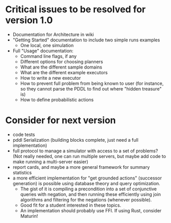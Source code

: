 
# Critical issues to be resolved for version 1.0

- Documentation for Architecture in wiki
- "Getting Started" documentation to include two simple runs examples
    - One local, one simulation
- Full "Usage" documentation:
    - Command line flags, if any
    - Different options for choosing planners
    - What are the different sample domains
    - What are the different example executors
    - How to write a new executor
    - How to prevent full problem from being known to user (for instance, so they cannot parse the PDDL to find out where "hidden treasure" is)
    - How to define probabilistic actions


# Consider for next version

- code tests
- pddl Serialization (building blocks complete, just need a full implementation)
- full protocol to manage a simulator with access to a set of problems? (Not really needed, one can run multiple servers, but maybe add code to make running a multi-server easier)
- report cards, and maybe a more general framework for summary statistics
- a more efficient implementation for "get grounded actions" (successor generation) is possible using database theory and query optimization.
  - The gist of it is compiling a precondition into a set of conjunctive queries with negation, and then running these efficiently using join algorithms and filtering for the negations (whenever possible).
  - Good fit for a student interested in these topics.
  - An implementation should probably use FFI. If using Rust, consider Maturin!

